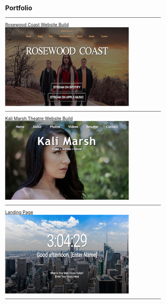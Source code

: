## Portfolio

---


[Rosewood Coast Website Build](/Projects/Rosewood_Coast)
<br>
<a href="https://zss3.github.io/Projects/Rosewood_Coast"> 
<img src="images/rosewood_coast_thumb.png"/> </a>

---
[Kali Marsh Theatre Website Build](/Website/Projects/Kali_Website/index)
<br>
<a href="https://zss3.github.io/Website/Projects/Kali_Website/index">
<img src="images/kali_site_thumb.png"/> </a>

---
[Landing Page](https://zss3.github.io/landing_page/landing)
<br>
<a href= "https://zss3.github.io/landing_page/landing">
<img src="images/landing_image.png"/> </a>



---
<!-- <p style="font-size:11px">Page template forked from <a href="https://github.com/evanca/quick-portfolio">evanca</a></p> -->
<!-- Remove above link if you don't want to attibute -->
